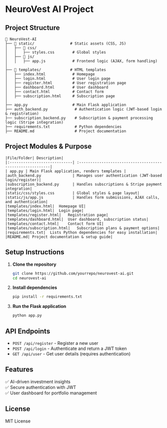 # NeuroVest AI Project

## Project Structure
```
📂 NeuroVest-AI
├── 📂 static/                # Static assets (CSS, JS)
│   ├── 📂 css/
│   │   ├── styles.css        # Global styles
│   ├── 📂 js/
│   │   ├── app.js            # Frontend logic (AJAX, form handling)
│
├── 📂 templates/             # HTML templates
│   ├── index.html            # Homepage
│   ├── login.html            # User login page
│   ├── register.html         # User registration page
│   ├── dashboard.html        # User dashboard
│   ├── contact.html          # Contact form
│   ├── subscription.html     # Subscription page
│
├── app.py                    # Main Flask application
├── auth_backend.py            # Authentication logic (JWT-based login & registration)
├── subscription_backend.py    # Subscription & payment processing logic (Stripe integration)
├── requirements.txt           # Python dependencies
├── README.md                  # Project documentation
```

## Project Modules & Purpose
```text
|File/Folder| Description|
|:----------------------------| :---------------------------------------------------------|
| app.py | Main Flask application, renders templates |
|auth_backend.py              |	Manages user authentication (JWT-based login/register)|
|subscription_backend.py      |	Handles subscriptions & Stripe payment integration|
|static/css/styles.css        |	Global styles & page layout|
|static/js/app.js             |	Handles form submissions, AJAX calls, and authentication|
|templates/index.html|	Homepage UI|
|templates/login.html|	Login page|
|templates/register.html|	Registration page|
|templates/dashboard.html|	User dashboard, subscription status|
|templates/contact.html|	Contact form UI|
|templates/subscription.html|	Subscription plans & payment options|
|requirements.txt|	Lists Python dependencies for easy installation|
|README.md|	Project documentation & setup guide|
```


## Setup Instructions
1. **Clone the repository**
   ```bash
   git clone https://github.com/yourrepo/neurovest-ai.git
   cd neurovest-ai
   ```
2. **Install dependencies**
   ```bash
   pip install -r requirements.txt
   ```
3. **Run the Flask application**
   ```bash
   python app.py
   ```

## API Endpoints
- `POST /api/register` - Register a new user
- `POST /api/login` - Authenticate and return a JWT token
- `GET /api/user` - Get user details (requires authentication)

## Features
✅ AI-driven investment insights  
✅ Secure authentication with JWT  
✅ User dashboard for portfolio management  

## License
MIT License
